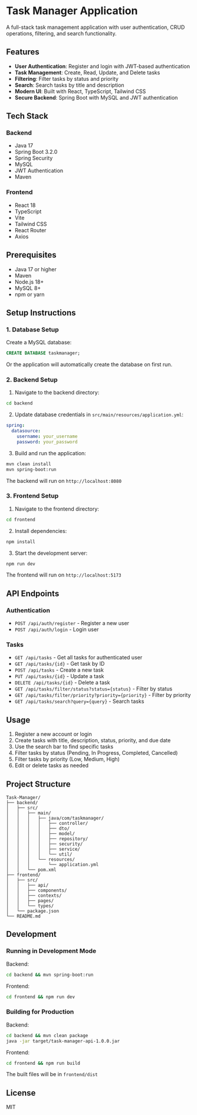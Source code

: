 # Task Manager Application

A full-stack task management application with user authentication, CRUD operations, filtering, and search functionality.

## Features

- **User Authentication**: Register and login with JWT-based authentication
- **Task Management**: Create, Read, Update, and Delete tasks
- **Filtering**: Filter tasks by status and priority
- **Search**: Search tasks by title and description
- **Modern UI**: Built with React, TypeScript, Tailwind CSS
- **Secure Backend**: Spring Boot with MySQL and JWT authentication

## Tech Stack

### Backend
- Java 17
- Spring Boot 3.2.0
- Spring Security
- MySQL
- JWT Authentication
- Maven

### Frontend
- React 18
- TypeScript
- Vite
- Tailwind CSS
- React Router
- Axios

## Prerequisites

- Java 17 or higher
- Maven
- Node.js 18+
- MySQL 8+
- npm or yarn

## Setup Instructions

### 1. Database Setup

Create a MySQL database:

```sql
CREATE DATABASE taskmanager;
```

Or the application will automatically create the database on first run.

### 2. Backend Setup

1. Navigate to the backend directory:
```bash
cd backend
```

2. Update database credentials in `src/main/resources/application.yml`:
```yaml
spring:
  datasource:
    username: your_username
    password: your_password
```

3. Build and run the application:
```bash
mvn clean install
mvn spring-boot:run
```

The backend will run on `http://localhost:8080`

### 3. Frontend Setup

1. Navigate to the frontend directory:
```bash
cd frontend
```

2. Install dependencies:
```bash
npm install
```

3. Start the development server:
```bash
npm run dev
```

The frontend will run on `http://localhost:5173`

## API Endpoints

### Authentication
- `POST /api/auth/register` - Register a new user
- `POST /api/auth/login` - Login user

### Tasks
- `GET /api/tasks` - Get all tasks for authenticated user
- `GET /api/tasks/{id}` - Get task by ID
- `POST /api/tasks` - Create a new task
- `PUT /api/tasks/{id}` - Update a task
- `DELETE /api/tasks/{id}` - Delete a task
- `GET /api/tasks/filter/status?status={status}` - Filter by status
- `GET /api/tasks/filter/priority?priority={priority}` - Filter by priority
- `GET /api/tasks/search?query={query}` - Search tasks

## Usage

1. Register a new account or login
2. Create tasks with title, description, status, priority, and due date
3. Use the search bar to find specific tasks
4. Filter tasks by status (Pending, In Progress, Completed, Cancelled)
5. Filter tasks by priority (Low, Medium, High)
6. Edit or delete tasks as needed

## Project Structure

```
Task-Manager/
├── backend/
│   ├── src/
│   │   ├── main/
│   │   │   ├── java/com/taskmanager/
│   │   │   │   ├── controller/
│   │   │   │   ├── dto/
│   │   │   │   ├── model/
│   │   │   │   ├── repository/
│   │   │   │   ├── security/
│   │   │   │   ├── service/
│   │   │   │   └── util/
│   │   │   └── resources/
│   │   │       └── application.yml
│   │   └── pom.xml
├── frontend/
│   ├── src/
│   │   ├── api/
│   │   ├── components/
│   │   ├── contexts/
│   │   ├── pages/
│   │   └── types/
│   └── package.json
└── README.md
```

## Development

### Running in Development Mode

Backend:
```bash
cd backend && mvn spring-boot:run
```

Frontend:
```bash
cd frontend && npm run dev
```

### Building for Production

Backend:
```bash
cd backend && mvn clean package
java -jar target/task-manager-api-1.0.0.jar
```

Frontend:
```bash
cd frontend && npm run build
```

The built files will be in `frontend/dist`

## License

MIT



